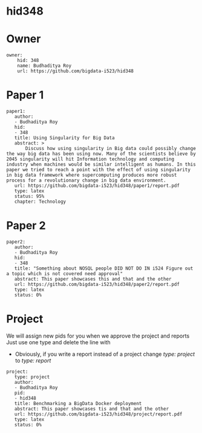 # hid348

# Owner

```
owner:
    hid: 348
    name: Budhaditya Roy
    url: https://github.com/bigdata-i523/hid348
```

# Paper 1

```
paper1:
   author: 
   - Budhaditya Roy
   hid:
   - 348
   title: Using Singularity for Big Data
   abstract: >
       Discuss how using singularity in Big data could possibly change the way big data has been using now. Many of the scientists believe by 2045 singularity will hit Information technology and computing industry when machines would be similar intelligent as humans. In this paper we tried to reach a point with the effect of using singularity in big data framework where supercomputing produces more robust process for a revolutionary change in big data environment. 
   url: https://github.com/bigdata-i523/hid348/paper1/report.pdf
   type: latex
   status: 95%
   chapter: Technology
```
   
# Paper 2

```
paper2:
   author: 
   - Budhaditya Roy
   hid:
   - 348
   title: "Something about NOSQL people DID NOT DO IN i524 Figure out a topic which is not covered need approval"
   abstract: This paper showcases this and that and the other
   url: https://github.com/bigdata-i523/hid348/paper2/report.pdf
   type: latex
   status: 0%
```

# Project 

We will assign new pids for you when we approve the project and reports
Just use one type and delete the line with 

* Obviously, if you write a report instead of a project change *type: project* to *type: report*

```
project:
   type: project
   author: 
   - Budhaditya Roy
   pid:
   - hid348
   title: Benchmarking a BigData Docker deployment
   abstract: This paper showcases tis and that and the other 
   url: https://github.com/bigdata-i523/hid348/project/report.pdf
   type: latex
   status: 0%
```
   
